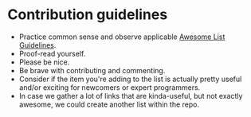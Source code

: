 # Contribution guidelines

* Practice common sense and observe applicable [Awesome List Guidelines](https://github.com/sindresorhus/awesome/blob/master/contributing.md).
* Proof-read yourself.
* Please be nice.
* Be brave with contributing and commenting.
* Consider if the item you're adding to the list is actually pretty useful and/or exciting for newcomers or expert programmers.
* In case we gather a lot of links that are kinda-useful, but not exactly awesome, we could create another list within the repo.
